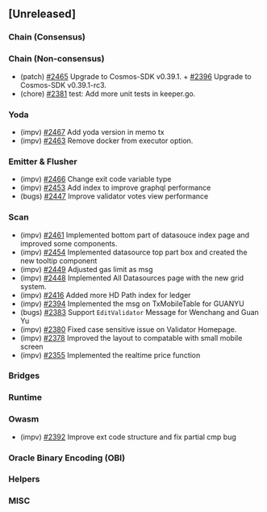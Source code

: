 <!--
(feat): New feature
(impv): Improvement / Enhancement
(docs): Documentation
(bugs): Bug fixes
(chore): Chore/cleanup work
-->

## [Unreleased]

### Chain (Consensus)

### Chain (Non-consensus)

- (patch) [\#2465](https://github.com/bandprotocol/bandchain/pull/2465) Upgrade to Cosmos-SDK v0.39.1. + [\#2396](https://github.com/bandprotocol/bandchain/pull/2396) Upgrade to Cosmos-SDK v0.39.1-rc3.
- (chore) [\#2381](https://github.com/bandprotocol/bandchain/pull/2381) test: Add more unit tests in keeper.go.

### Yoda

- (impv) [\#2467](https://github.com/bandprotocol/bandchain/pull/2467) Add yoda version in memo tx
- (impv) [\#2463](https://github.com/bandprotocol/bandchain/pull/2463) Remove docker from executor option.

### Emitter & Flusher

- (impv) [\#2466](https://github.com/bandprotocol/bandchain/pull/2466) Change exit code variable type
- (impv) [\#2453](https://github.com/bandprotocol/bandchain/pull/2453) Add index to improve graphql performance
- (bugs) [\#2447](https://github.com/bandprotocol/bandchain/pull/2447) Improve validator votes view performance

### Scan

- (impv) [\#2461](https://github.com/bandprotocol/bandchain/pull/2461) Implemented bottom part of datasouce index page and improved some components.
- (impv) [\#2454](https://github.com/bandprotocol/bandchain/pull/2454) Implemented datasource top part box and created the new tooltip component
- (impv) [\#2449](https://github.com/bandprotocol/bandchain/pull/2449) Adjusted gas limit as msg
- (impv) [\#2448](https://github.com/bandprotocol/bandchain/pull/2448) Implemented All Datasources page with the new grid system.
- (impv) [\#2416](https://github.com/bandprotocol/bandchain/pull/2416) Added more HD Path index for ledger
- (impv) [\#2394](https://github.com/bandprotocol/bandchain/pull/2394) Implemented the msg on TxMobileTable for GUANYU
- (bugs) [\#2383](https://github.com/bandprotocol/bandchain/pull/2383) Support `EditValidator` Message for Wenchang and Guan Yu
- (impv) [\#2380](https://github.com/bandprotocol/bandchain/pull/2380) Fixed case sensitive issue on Validator Homepage.
- (impv) [\#2378](https://github.com/bandprotocol/bandchain/pull/2378) Improved the layout to compatable with small mobile screen
- (impv) [\#2355](https://github.com/bandprotocol/bandchain/pull/2355) Implemented the realtime price function

### Bridges

### Runtime

### Owasm

- (impv) [\#2392](https://github.com/bandprotocol/bandchain/pull/2392) Improve ext code structure and fix partial cmp bug

### Oracle Binary Encoding (OBI)

### Helpers

### MISC
